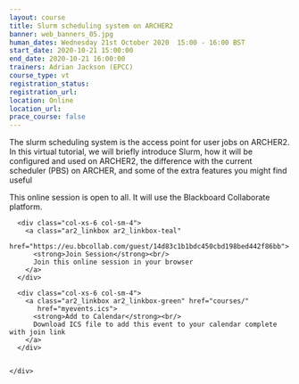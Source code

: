 ```yaml
---
layout: course
title: Slurm scheduling system on ARCHER2
banner: web_banners_05.jpg
human_dates: Wednesday 21st October 2020  15:00 - 16:00 BST
start_date: 2020-10-21 15:00:00
end_date: 2020-10-21 16:00:00
trainers: Adrian Jackson (EPCC)
course_type: vt
registration_status:
registration_url:
location: Online
location_url:
prace_course: false
---
```


The slurm scheduling system is the access point for user jobs on ARCHER2. In this 
virtual tutorial, we will briefly introduce Slurm, how it will be configured and used 
on ARCHER2, the difference with the current scheduler (PBS) on ARCHER, and 
some of the extra features you might find useful


This online session is open to all. It will use the Blackboard Collaborate platform.



<section id="service">

  <div class="row ">	

      <div class="col-xs-6 col-sm-4">
        <a class="ar2_linkbox ar2_linkbox-teal" 
          href="https://eu.bbcollab.com/guest/14d83c1b1bdc450cbd198bed442f86bb">
          <strong>Join Session</strong><br/>
          Join this online session in your browser
        </a>
      </div>

      <div class="col-xs-6 col-sm-4">
        <a class="ar2_linkbox ar2_linkbox-green" href="courses/"
           href="myevents.ics">
          <strong>Add to Calendar</strong><br/>
          Download ICS file to add this event to your calendar complete with join link
        </a>
      </div>

											
    </div>




<!--
<h2><a name="video">Video</a></h2>

<div>

<iframe title="Video"  width="560" height="315" src="https://www.youtube.com/embed/XXXXXXXXXXX" frameborder="0" allow="accelerometer; autoplay; encrypted-media; gyroscope; picture-in-picture" allowfullscreen></iframe>

</div>

-->

<!--

<section id="service">
  <div class="container">
    <div class="row ">	



      <div class="col-xs-6 col-sm-4">
        <a class="ar2_linkbox ar2_linkbox-teal" href="  ">
          <strong>Transcript</strong><br/>
          Download a transcript of the video audio
        </a>
      </div>



      <div class="col-xs-6 col-sm-4">
        <a class="ar2_linkbox ar2_linkbox-green" href="courses/"
           href="ARCHER2_Training_VT.pdf">
          <strong>Slides</strong><br/>
          Download pdf of the presentation.
        </a>
      </div>
										
    </div>
  </div>
</section>
-->
